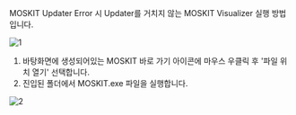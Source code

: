 MOSKIT Updater Error 시 Updater를 거치지 않는 MOSKIT Visualizer 실행 방법입니다.

![1](https://user-images.githubusercontent.com/36186293/104420322-0a01c480-55bd-11eb-913d-3532a7489403.png)

1. 바탕화면에 생성되어있는 MOSKIT 바로 가기 아이콘에 마우스 우클릭 후 '파일 위치 열기' 선택합니다.
2. 진입된 폴더에서 MOSKIT.exe 파일을 실행합니다.

![2](https://user-images.githubusercontent.com/36186293/104420321-08d09780-55bd-11eb-9013-25c4fb336c2a.png)



